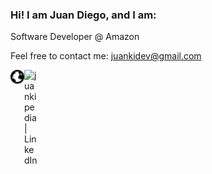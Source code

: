 ### Hi! I am Juan Diego, and I am:

Software Developer @ Amazon

Feel free to contact me: juankidev@gmail.com

[<img align="left" alt="juankipedia.github.io" width="22px" src="https://raw.githubusercontent.com/iconic/open-iconic/master/svg/globe.svg" />][website]
[<img align="left" alt="juankipedia | LinkedIn" width="22px" src="https://cdn.jsdelivr.net/npm/simple-icons@v3/icons/linkedin.svg" />][linkedin]


[website]: https://juankipedia.github.io
[linkedin]: https://www.linkedin.com/in/juankipedia/
